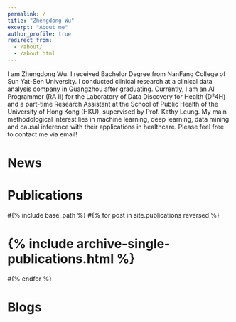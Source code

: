 ```yaml
---
permalink: /
title: "Zhengdong Wu"
excerpt: "About me"
author_profile: true
redirect_from: 
  - /about/
  - /about.html
---
```


I am Zhengdong Wu. I received Bachelor Degree from NanFang College of Sun Yat-Sen University. I conducted clinical research at a clinical data analysis company in Guangzhou after graduating. Currently, I am an AI Programmer (RA II) for the Laboratory of Data Discovery for Health (D²4H) and a part-time Research Assistant at the School of Public Health of the University of Hong Kong (HKU), supervised by Prof. Kathy Leung. My main methodological interest lies in machine learning, deep learning, data mining and causal inference with their applications in healthcare. Please feel free to contact me via email!

News
======

Publications
======
#{% include base_path %}
#{% for post in site.publications reversed %}
#  {% include archive-single-publications.html %}
#{% endfor %}

  
Blogs
======
